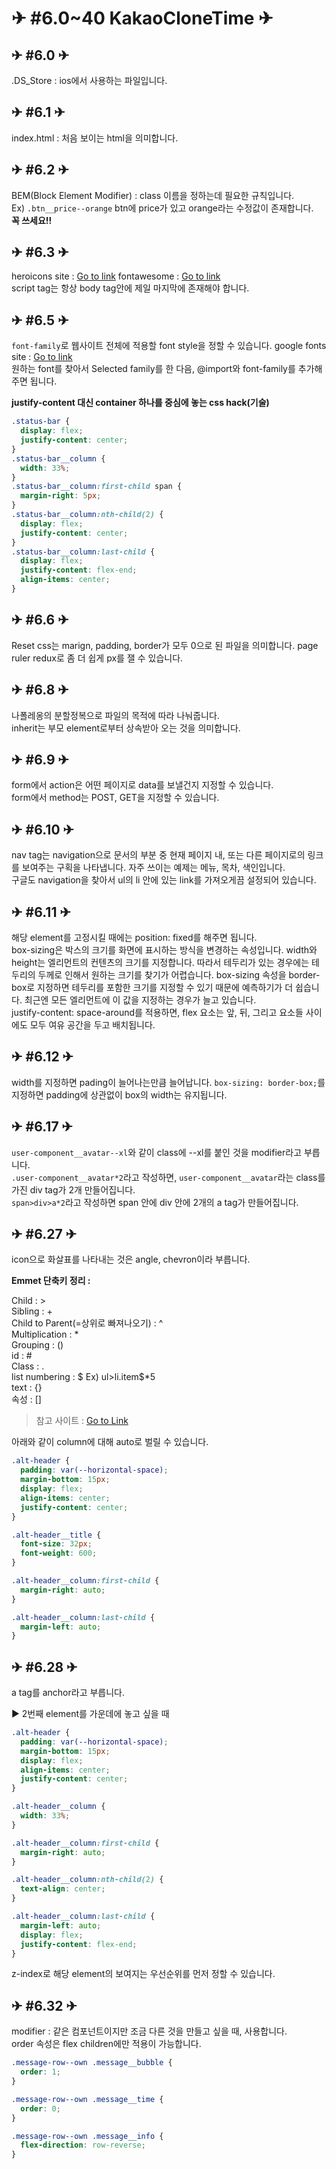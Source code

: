 # ✈ #6.0~40 KakaoCloneTime ✈

## ✈ #6.0 ✈

.DS_Store : ios에서 사용하는 파일입니다.

## ✈ #6.1 ✈

index.html : 처음 보이는 html을 의미합니다.

## ✈ #6.2 ✈

BEM(Block Element Modifier) : class 이름을 정하는데 필요한 규칙입니다.  
Ex) `.btn__price--orange` btn에 price가 있고 orange라는 수정값이 존재합니다.  
**꼭 쓰세요!!**

## ✈ #6.3 ✈

heroicons site : [Go to link](https://heroicons.dev/)
fontawesome : [Go to link](https://fontawesome.com/icons?d=gallery)  
script tag는 항상 body tag안에 제일 마지막에 존재해야 합니다.

## ✈ #6.5 ✈

`font-family`로 웹사이트 전체에 적용할 font style을 정할 수 있습니다.
google fonts site : [Go to link](https://fonts.google.com/)  
원하는 font를 찾아서 Selected family를 한 다음, @import와 font-family를 추가해주면 됩니다.

**justify-content 대신 container 하나를 중심에 놓는 css hack(기술)**

```css
.status-bar {
  display: flex;
  justify-content: center;
}
.status-bar__column {
  width: 33%;
}
.status-bar__column:first-child span {
  margin-right: 5px;
}
.status-bar__column:nth-child(2) {
  display: flex;
  justify-content: center;
}
.status-bar__column:last-child {
  display: flex;
  justify-content: flex-end;
  align-items: center;
}
```

## ✈ #6.6 ✈

Reset css는 marign, padding, border가 모두 0으로 된 파일을 의미합니다.
page ruler redux로 좀 더 쉽게 px를 잴 수 있습니다.

## ✈ #6.8 ✈

나폴레옹의 분할정복으로 파일의 목적에 따라 나눠줍니다.  
inherit는 부모 element로부터 상속받아 오는 것을 의미합니다.

## ✈ #6.9 ✈

form에서 action은 어떤 페이지로 data를 보낼건지 지정할 수 있습니다.  
form에서 method는 POST, GET을 지정할 수 있습니다.

## ✈ #6.10 ✈

nav tag는 navigation으로 문서의 부분 중 현재 페이지 내, 또는 다른 페이지로의 링크를 보여주는 구획을 나타냅니다. 자주 쓰이는 예제는 메뉴, 목차, 색인입니다.  
구글도 navigation을 찾아서 ul의 li 안에 있는 link를 가져오게끔 설정되어 있습니다.

## ✈ #6.11 ✈

해당 element를 고정시킬 때에는 position: fixed를 해주면 됩니다.  
box-sizing은 박스의 크기를 화면에 표시하는 방식을 변경하는 속성입니다. width와 height는 엘리먼트의 컨텐츠의 크기를 지정합니다. 따라서 테두리가 있는 경우에는 테두리의 두께로 인해서 원하는 크기를 찾기가 어렵습니다. box-sizing 속성을 border-box로 지정하면 테두리를 포함한 크기를 지정할 수 있기 때문에 예측하기가 더 쉽습니다. 최근엔 모든 엘리먼트에 이 값을 지정하는 경우가 늘고 있습니다.  
justify-content: space-around를 적용하면, flex 요소는 앞, 뒤, 그리고 요소들 사이에도 모두 여유 공간을 두고 배치됩니다.

## ✈ #6.12 ✈

width를 지정하면 pading이 늘어나는만큼 늘어납니다. `box-sizing: border-box;`를 지정하면 padding에 상관없이 box의 width는 유지됩니다.

## ✈ #6.17 ✈

`user-component__avatar--xl`와 같이 class에 --xl를 붙인 것을 modifier라고 부릅니다.  
`.user-component__avatar*2`라고 작성하면, `user-component__avatar`라는 class를 가진 div tag가 2개 만들어집니다.  
`span>div>a*2`라고 작성하면 span 안에 div 안에 2개의 a tag가 만들어집니다.

## ✈ #6.27 ✈

icon으로 화살표를 나타내는 것은 angle, chevron이라 부릅니다.

**Emmet 단축키 정리 :**

Child : >  
Sibling : +  
Child to Parent(=상위로 빠져나오기) : ^  
Multiplication : *  
Grouping : ()  
id : #  
Class : .  
list numbering : $ Ex) ul>li.item$*5  
text : {}  
속성 : []

> 참고 사이트 : [Go to Link](https://milooy.wordpress.com/2015/11/16/emmet-shortcut/)

아래와 같이 column에 대해 auto로 벌릴 수 있습니다.

```css
.alt-header {
  padding: var(--horizontal-space);
  margin-bottom: 15px;
  display: flex;
  align-items: center;
  justify-content: center;
}

.alt-header__title {
  font-size: 32px;
  font-weight: 600;
}

.alt-header__column:first-child {
  margin-right: auto;
}

.alt-header__column:last-child {
  margin-left: auto;
}
```

## ✈ #6.28 ✈

a tag를 anchor라고 부릅니다.

▶ 2번째 element를 가운데에 놓고 싶을 때

```css
.alt-header {
  padding: var(--horizontal-space);
  margin-bottom: 15px;
  display: flex;
  align-items: center;
  justify-content: center;
}

.alt-header__column {
  width: 33%;
}

.alt-header__column:first-child {
  margin-right: auto;
}

.alt-header__column:nth-child(2) {
  text-align: center;
}

.alt-header__column:last-child {
  margin-left: auto;
  display: flex;
  justify-content: flex-end;
}
```

z-index로 해당 element의 보여지는 우선순위를 먼저 정할 수 있습니다.

## ✈ #6.32 ✈

modifier : 같은 컴포넌트이지만 조금 다른 것을 만들고 싶을 때, 사용합니다.  
order 속성은 flex children에만 적용이 가능합니다.

```css
.message-row--own .message__bubble {
  order: 1;
}

.message-row--own .message__time {
  order: 0;
}
```

```css
.message-row--own .message__info {
  flex-direction: row-reverse;
}
```
